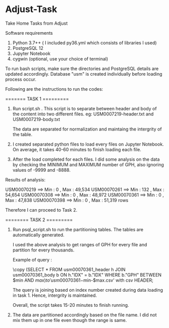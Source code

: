 # Adjust-Task
Take Home Tasks from Adjust


Software requirements 
1. Python 3.7++ ( I included py36.yml which consists of libraries I used)
2. PostgreSQL 12
3. Jupyter Notebook
4. cygwin (optional, use your choice of terminal)

To run bash scripts, make sure the directories and PostgreSQL details are updated accordingly. Database "usm" is created individually before loading process occur.

Following are the instructions to run the codes:

======= TASK 1 =========

1. Run script.sh . This script is to separate between header and body of the content into two different files. eg: USM0007219-header.txt and USM0007219-body.txt

   The data are separated for normalization and maintaing the intergrity of the table.

2. I created separated python files to load every files on Jupyter Notebook. On average, it takes 40-60 minutes to finish loading each file.

3. After the load completed for each files. I did some analysis on the data by checking the MINIMUM and MAXIMUM number of GPH, also ignoring values of -9999 and -8888.

Results of analysis:

USM00070219 ==> Min : 0 , Max : 49,534
USM00070261 ==> Min : 132 , Max : 54,654
USM00070308 ==> Min : 0 , Max : 48,972
USM00070361 ==> Min : 0 , Max : 47,838
USM00070398 ==> Min : 0 , Max : 51,319 rows

Therefore I can proceed to Task 2.


======== TASK 2 =========

1. Run psql_script.sh to run the partitioning tables. The tables are automatically generated.

   I used the above analysis to get ranges of GPH for every file and partition for every thousands.
   
   Example of query :
   
   \copy (SELECT * FROM usm00070361_header h JOIN usm00070361_body b ON h."IDX" = b."IDX" 
	WHERE b."GPH" BETWEEN $min AND $max) to 'usm00070361-$min-$max.csv' with csv HEADER;

	The query is joining based on index number created during data loading in task 1. Hence, intergrity is maintained.
	
	Overall, the script takes 15-20 minutes to finish running.
	
2. The data are partitioned accordingly based on the file name. I did not mix them up in one file even though the range is same.

